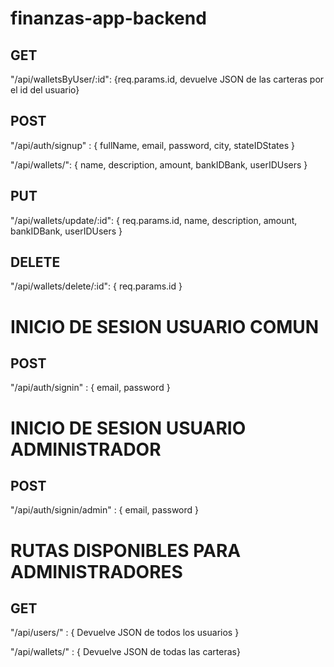 # finanzas-app-backend



## GET





"/api/walletsByUser/:id": {req.params.id, devuelve JSON de las carteras por el id del usuario}

## POST 
"/api/auth/signup" : { fullName, email, password, city, stateIDStates }

"/api/wallets/": { name, description, amount, bankIDBank, userIDUsers }

## PUT
"/api/wallets/update/:id": { req.params.id, name, description, amount, bankIDBank, userIDUsers }

## DELETE
"/api/wallets/delete/:id": { req.params.id }

# INICIO DE SESION USUARIO COMUN

## POST
"/api/auth/signin" : { email, password }

# INICIO DE SESION USUARIO ADMINISTRADOR

## POST
"/api/auth/signin/admin" : { email, password }



# RUTAS DISPONIBLES PARA ADMINISTRADORES

## GET
"/api/users/" : { Devuelve JSON de todos los usuarios }

"/api/wallets/" : { Devuelve JSON de todas las carteras}
